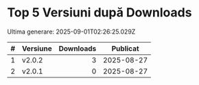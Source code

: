 # Top 5 Versiuni după Downloads

Ultima generare: 2025-09-01T02:26:25.029Z

| # | Versiune | Downloads | Publicat |
| - | - | -: | - |
| 1 | v2.0.2 | 3 | 2025-08-27 |
| 2 | v2.0.1 | 0 | 2025-08-27 |
